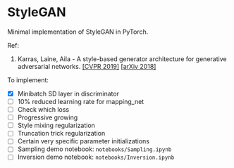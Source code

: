 # StyleGAN

Minimal implementation of StyleGAN in PyTorch.


Ref:

1. Karras, Laine, Aila - A style-based generator architecture for generative adversarial networks. [[CVPR 2019]](http://openaccess.thecvf.com/content_CVPR_2019/html/Karras_A_Style-Based_Generator_Architecture_for_Generative_Adversarial_Networks_CVPR_2019_paper.html) [[arXiv 2018]](https://arxiv.org/abs/1812.04948)


To implement:
- [x] Minibatch SD layer in discriminator
- [ ] 10% reduced learning rate for mapping_net
- [ ] Check which loss
- [ ] Progressive growing
- [ ] Style mixing regularization
- [ ] Truncation trick regularization
- [ ] Certain very specific parameter initializations
- [ ] Sampling demo notebook: `notebooks/Sampling.ipynb`
- [ ] Inversion demo notebook: `notebooks/Inversion.ipynb`